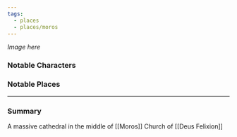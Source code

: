 ```yaml
---
tags:
  - places
  - places/moros
---
```

*Image here*

### Notable Characters


### Notable Places


___
### Summary
A massive cathedral in the middle of [[Moros]]
Church of [[Deus Felixion]]